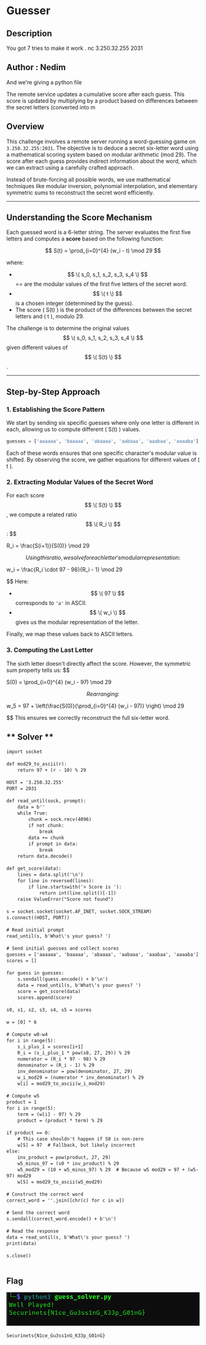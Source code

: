 # Guesser


## Description
You got 7 tries to make it work .
 nc 3.250.32.255 2031

## Author : Nedim
And we're giving a python file

The remote service updates a cumulative score after each guess. This score is updated by multiplying by a product based on differences between the secret letters (converted into m
## **Overview**

This challenge involves a remote server running a word-guessing game on `3.250.32.255:2031`. The objective is to deduce a secret six-letter word using a mathematical scoring system based on modular arithmetic (mod 29). The score after each guess provides indirect information about the word, which we can extract using a carefully crafted approach.

Instead of brute-forcing all possible words, we use mathematical techniques like modular inversion, polynomial interpolation, and elementary symmetric sums to reconstruct the secret word efficiently.

---

## **Understanding the Score Mechanism**

Each guessed word is a 6-letter string. The server evaluates the first five letters and computes a **score** based on the following function:

$$
S(t) = \prod_{i=0}^{4} (w_i - t) \mod 29
$$

where:
- $$ \( s_0, s_1, s_2, s_3, s_4 \) $$ == are the modular values of the first five letters of the secret word.
- $$ \( t \) $$ is a chosen integer (determined by the guess).
- The score \( S(t) \) is the product of the differences between the secret letters and \( t \), modulo 29.

The challenge is to determine the original values $$ \( s_0, s_1, s_2, s_3, s_4 \) $$ given different values of $$ \( S(t) \) $$.

---

## **Step-by-Step Approach**

### **1. Establishing the Score Pattern**
We start by sending six specific guesses where only one letter is different in each, allowing us to compute different \( S(t) \) values.

```python
guesses = ['aaaaaa', 'baaaaa', 'abaaaa', 'aabaaa', 'aaabaa', 'aaaaba']
```

Each of these words ensures that one specific character's modular value is shifted. By observing the score, we gather equations for different values of \( t \).

### **2. Extracting Modular Values of the Secret Word**
For each score $$ \( S(t) \) $$ , we compute a related ratio $$ \( R_i \) $$ :
$$

R_i = \frac{S(i+1)}{S(0)} \mod 29

$$
Using this ratio, we solve for each letter's modular representation:
$$

w_i = \frac{R_i \cdot 97 - 98}{R_i - 1} \mod 29

$$
Here:
- $$ \( 97 \) $$ corresponds to `'a'` in ASCII.
- $$ \( w_i \) $$ gives us the modular representation of the letter.

Finally, we map these values back to ASCII letters.

### **3. Computing the Last Letter**
The sixth letter doesn't directly affect the score. However, the symmetric sum property tells us:
$$

S(0) = \prod_{i=0}^{4} (w_i - 97) \mod 29

$$
Rearranging:
$$

w_5 = 97 + \left(\frac{S(0)}{\prod_{i=0}^{4} (w_i - 97)} \right) \mod 29

$$
This ensures we correctly reconstruct the full six-letter word.



## ** Solver **
```
import socket

def mod29_to_ascii(r):
    return 97 + (r - 10) % 29

HOST = '3.250.32.255'
PORT = 2031

def read_until(sock, prompt):
    data = b''
    while True:
        chunk = sock.recv(4096)
        if not chunk:
            break
        data += chunk
        if prompt in data:
            break
    return data.decode()

def get_score(data):
    lines = data.split('\n')
    for line in reversed(lines):
        if line.startswith('> Score is '):
            return int(line.split()[-1])
    raise ValueError("Score not found")

s = socket.socket(socket.AF_INET, socket.SOCK_STREAM)
s.connect((HOST, PORT))

# Read initial prompt
read_until(s, b'What\'s your guess? ')

# Send initial guesses and collect scores
guesses = ['aaaaaa', 'baaaaa', 'abaaaa', 'aabaaa', 'aaabaa', 'aaaaba']
scores = []

for guess in guesses:
    s.sendall(guess.encode() + b'\n')
    data = read_until(s, b'What\'s your guess? ')
    score = get_score(data)
    scores.append(score)

s0, s1, s2, s3, s4, s5 = scores

w = [0] * 6

# Compute w0-w4
for i in range(5):
    s_i_plus_1 = scores[i+1]
    R_i = (s_i_plus_1 * pow(s0, 27, 29)) % 29
    numerator = (R_i * 97 - 98) % 29
    denominator = (R_i - 1) % 29
    inv_denominator = pow(denominator, 27, 29)
    w_i_mod29 = (numerator * inv_denominator) % 29
    w[i] = mod29_to_ascii(w_i_mod29)

# Compute w5
product = 1
for i in range(5):
    term = (w[i] - 97) % 29
    product = (product * term) % 29

if product == 0:
    # This case shouldn't happen if S0 is non-zero
    w[5] = 97  # Fallback, but likely incorrect
else:
    inv_product = pow(product, 27, 29)
    w5_minus_97 = (s0 * inv_product) % 29
    w5_mod29 = (10 + w5_minus_97) % 29  # Because w5 mod29 = 97 + (w5-97) mod29
    w[5] = mod29_to_ascii(w5_mod29)

# Construct the correct word
correct_word = ''.join([chr(c) for c in w])

# Send the correct word
s.sendall(correct_word.encode() + b'\n')

# Read the response
data = read_until(s, b'What\'s your guess? ')
print(data)

s.close()


```
## Flag
![FlagGuesser](https://github.com/Rayene9052/darkest-hour-ctf-writeups/blob/dada45b421e75021ae7e0115d782aa61b56231c9/assets/guess%20solver%20output.PNG)
```
Securinets{N1ce_Gu3ss1nG_K33p_G01nG}
``` 